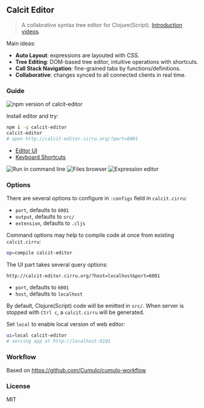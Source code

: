 
Calcit Editor
------

> A collabrative syntax tree editor for Clojure(Script). [Introduction videos](https://www.youtube.com/watch?v=u5Eb_6KYGsA&t).

Main ideas:

* **Auto Layout**: expressions are layouted with CSS.
* **Tree Editing**: DOM-based tree editor, intuitive operations with shortcuts.
* **Call Stack Navigation**: fine-grained tabs by functions/definitions.
* **Collaborative**: changes synced to all connected clients in real time.

### Guide

![npm version of calcit-editor](https://img.shields.io/npm/v/calcit-editor.svg)

Install editor and try:

```bash
npm i -g calcit-editor
calcit-editor
# open http://calcit-editor.cirru.org/?port=6001
```

* [Editor UI](http://calcit-editor.cirru.org/)
* [Keyboard Shortcuts](https://github.com/Cirru/calcit-editor/wiki/Keyboard-Shortcuts)

![Run in command line](https://pbs.twimg.com/media/DLSmv0cVwAEUCMi.png:large)
![Files browser](https://pbs.twimg.com/media/DLSnADUVYAAr43C.png:large)
![Expression editor](https://pbs.twimg.com/media/DLSnJ0FVAAA0Ehd.png:large)

### Options

There are several options to configure in `:configs` field in `calcit.cirru`:

* `port`, defaults to `6001`
* `output`, defaults to `src/`
* `extension`, defaults to `.cljs`

Command options may help to compile code at once from existing `calcit.cirru`:

```bash
op=compile calcit-editor
```

The UI part takes several query options:

```
http://calcit-editor.cirru.org/?host=localhost&port=6001
```

* `port`, defaults to `6001`
* `host`, defaults to `localhost`

By default, Clojure(Script) code will be emitted in `src/`.
When server is stopped with `Ctrl c`, a `calcit.cirru` will be generated.

Set `local` to enable local version of web editor:

```bash
ui=local calcit-editor
# serving app at http://localhost:6101
```

### Workflow

Based on https://github.com/Cumulo/cumulo-workflow

### License

MIT
